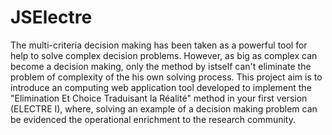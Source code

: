 # JSElectre
The multi-criteria decision making has been taken as a powerful tool for help to solve complex decision problems. However, as big as complex can become a decision making, only the method by istself can't eliminate the problem of complexity of  the his own solving process.
This project aim is to introduce an computing web application tool developed to implement the "Elimination Et Choice Traduisant la Réalité" method in your first version (ELECTRE I), where, solving an example of a decision making problem can be evidenced the operational enrichment to the research community.
